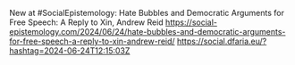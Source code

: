 New at #SocialEpistemology: Hate Bubbles and Democratic Arguments for Free Speech: A Reply to Xin, Andrew Reid https://social-epistemology.com/2024/06/24/hate-bubbles-and-democratic-arguments-for-free-speech-a-reply-to-xin-andrew-reid/ https://social.dfaria.eu/?hashtag=2024-06-24T12:15:03Z